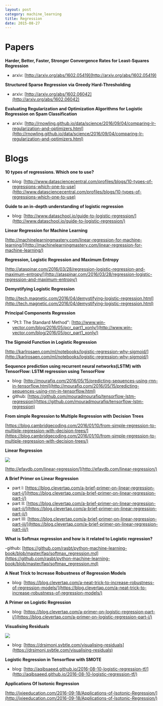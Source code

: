 ```yaml
---
layout: post
category: machine_learning
title: Regression
date: 2015-08-27
---
```


# Papers

**Harder, Better, Faster, Stronger Convergence Rates for Least-Squares Regression**

- arxiv: [http://arxiv.org/abs/1602.05419](http://arxiv.org/abs/1602.05419)

**Structured Sparse Regression via Greedy Hard-Thresholding**

- arxiv: [http://arxiv.org/abs/1602.06042](http://arxiv.org/abs/1602.06042)

**Evaluating Regularization and Optimization Algorithms for Logistic Regression on Spam Classification**

- arxiv: [http://rnowling.github.io/data/science/2016/09/04/comparing-lr-regularization-and-optimizers.html](http://rnowling.github.io/data/science/2016/09/04/comparing-lr-regularization-and-optimizers.html)

# Blogs

**10 types of regressions. Which one to use?**

- blog: [http://www.datasciencecentral.com/profiles/blogs/10-types-of-regressions-which-one-to-use](http://www.datasciencecentral.com/profiles/blogs/10-types-of-regressions-which-one-to-use)

**Guide to an in-depth understanding of logistic regression**

- blog: [http://www.dataschool.io/guide-to-logistic-regression/](http://www.dataschool.io/guide-to-logistic-regression/)

**Linear Regression for Machine Learning**

[http://machinelearningmastery.com/linear-regression-for-machine-learning/](http://machinelearningmastery.com/linear-regression-for-machine-learning/)

**Regression, Logistic Regression and Maximum Entropy**

[http://ataspinar.com/2016/03/28/regression-logistic-regression-and-maximum-entropy/](http://ataspinar.com/2016/03/28/regression-logistic-regression-and-maximum-entropy/)

**Demystifying Logistic Regression**

[http://tech.magnetic.com/2016/04/demystifying-logistic-regression.html](http://tech.magnetic.com/2016/04/demystifying-logistic-regression.html)

**Principal Components Regression**

- "Pt.1: The Standard Method": [http://www.win-vector.com/blog/2016/05/pcr_part1_xonly/](http://www.win-vector.com/blog/2016/05/pcr_part1_xonly/)

**The Sigmoid Function in Logistic Regression**

[http://karlrosaen.com/ml/notebooks/logistic-regression-why-sigmoid/](http://karlrosaen.com/ml/notebooks/logistic-regression-why-sigmoid/)

**Sequence prediction using recurrent neural networks(LSTM) with TensorFlow: LSTM regression using TensorFlow**

- blog: [http://mourafiq.com/2016/05/15/predicting-sequences-using-rnn-in-tensorflow.html](http://mourafiq.com/2016/05/15/predicting-sequences-using-rnn-in-tensorflow.html)
- github: [https://github.com/mouradmourafiq/tensorflow-lstm-regression](https://github.com/mouradmourafiq/tensorflow-lstm-regression)

**From simple Regression to Multiple Regression with Decision Trees**

[https://blog.cambridgecoding.com/2016/01/10/from-simple-regression-to-multiple-regression-with-decision-trees/](https://blog.cambridgecoding.com/2016/01/10/from-simple-regression-to-multiple-regression-with-decision-trees/)

**Linear Regression**

![](http://efavdb.com/wp-content/uploads/2016/05/line-4.jpg)

[http://efavdb.com/linear-regression/](http://efavdb.com/linear-regression/)

**A Brief Primer on Linear Regression**

- part I: [https://blog.clevertap.com/a-brief-primer-on-linear-regression-part-i/](https://blog.clevertap.com/a-brief-primer-on-linear-regression-part-i/)
- part II: [https://blog.clevertap.com/a-brief-primer-on-linear-regression-part-ii/](https://blog.clevertap.com/a-brief-primer-on-linear-regression-part-ii/) 
- part III: [https://blog.clevertap.com/a-brief-primer-on-linear-regression-part-iii/](https://blog.clevertap.com/a-brief-primer-on-linear-regression-part-iii/)

**What is Softmax regression and how is it related to Logistic regression?**

-github: [https://github.com/rasbt/python-machine-learning-book/blob/master/faq/softmax_regression.md](https://github.com/rasbt/python-machine-learning-book/blob/master/faq/softmax_regression.md)

**A Neat Trick to Increase Robustness of Regression Models**

- blog: [https://blog.clevertap.com/a-neat-trick-to-increase-robustness-of-regression-models/](https://blog.clevertap.com/a-neat-trick-to-increase-robustness-of-regression-models/)

**A Primer on Logistic Regression**

- blog: [https://blog.clevertap.com/a-primer-on-logistic-regression-part-i/](https://blog.clevertap.com/a-primer-on-logistic-regression-part-i/)

**Visualising Residuals**

![](https://svbtleusercontent.com/9jiwlvibugesq.png)

- blog: [https://drsimonj.svbtle.com/visualising-residuals](https://drsimonj.svbtle.com/visualising-residuals)

**Logistic Regression in Tensorflow with SMOTE**

- blog: [http://aqibsaeed.github.io/2016-08-10-logistic-regression-tf/](http://aqibsaeed.github.io/2016-08-10-logistic-regression-tf/)

**Applications Of Isotonic Regression**

[http://jxieeducation.com/2016-09-18/Applications-of-Isotonic-Regression/](http://jxieeducation.com/2016-09-18/Applications-of-Isotonic-Regression/)
